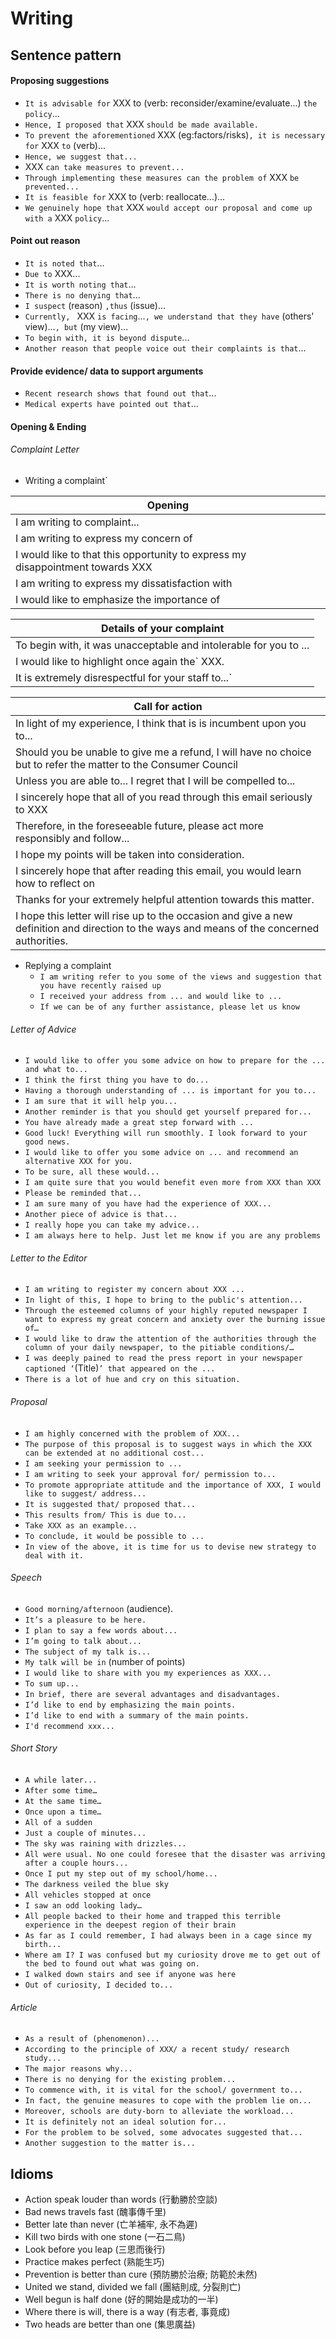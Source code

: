 # Writing

## Sentence pattern

#### Proposing suggestions

* `It is advisable for` XXX to (verb: reconsider/examine/evaluate...) `the policy`...
* `Hence, I proposed that` XXX `should be made available.`
* `To prevent the aforementioned` XXX (eg:factors/risks)`, it is necessary for` XXX `to` (verb)...
* `Hence, we suggest that...`
* XXX `can take measures to prevent...`
* `Through implementing these measures can the problem of` XXX `be prevented...`
* `It is feasible for` XXX to (verb: reallocate...)...
* `We genuinely hope that` XXX `would accept our proposal and come up with a` XXX `policy`...

#### Point out reason

* `It is noted that`...
* `Due to` XXX...
* `It is worth noting that`...
* `There is no denying that`...
* `I suspect` (reason) `,thus` (issue)...
* `Currently, ` XXX `is facing`...`, we understand that they have` (others' view)...`, but` (my view)...
* `To begin with, it is beyond dispute`...
* `Another reason that people voice out their complaints is that`...

#### Provide evidence/ data to support arguments

* `Recent research shows that found out that`...
* `Medical experts have pointed out that`...

#### Opening & Ending

###### Complaint Letter

* Writing a complaint`

| Opening                                                                        |
| ------------------------------------------------------------------------------ |
| I am writing to complaint...                                                   |
| I am writing to express my concern of                                          |
| I would like to that this opportunity to express my disappointment towards XXX |
| I am writing to express my dissatisfaction with                                |
| I would like to emphasize the importance of                                    |

| Details of your complaint                                         |
| ----------------------------------------------------------------- |
| To begin with, it was unacceptable and intolerable for you to ... |
| I would like to highlight once again the` XXX.                    |
| It is extremely disrespectful for your staff to...`               |

| Call for action                                                                                                                             |
| ------------------------------------------------------------------------------------------------------------------------------------------- |
| In light of my experience, I think that is is incumbent upon you to...                                                                      |
| Should you be unable to give me a refund, I will have no choice but to refer the matter to the Consumer Council                             |
| Unless you are able to... I regret that I will be compelled to...                                                                           |
| I sincerely hope that all of you read through this email seriously to XXX                                                                   |
| Therefore, in the foreseeable future, please act more responsibly and follow...                                                             |
| I hope my points will be taken into consideration.                                                                                          |
| I sincerely hope that after reading this email, you would learn how to reflect on                                                           |
| Thanks for your extremely helpful attention towards this matter.                                                                            |
| I hope this letter will rise up to the occasion and give a new definition and direction to the ways and means of the concerned authorities. |

* Replying a complaint
    - `I am writing refer to you some of the views and suggestion that you have recently raised up`
    - `I received your address from ... and would like to ...`
    - `If we can be of any further assistance, please let us know`

###### Letter of Advice

* `I would like to offer you some advice on how to prepare for the ... and what to...`
* `I think the first thing you have to do...`
* `Having a thorough understanding of ... is important for you to...`
* `I am sure that it will help you...`
* `Another reminder is that you should get yourself prepared for...`
* `You have already made a great step forward with ...`
* `Good luck! Everything will run smoothly. I look forward to your good news.`
* `I would like to offer you some advice on ... and recommend an alternative XXX for you.`
* `To be sure, all these would...`
* `I am quite sure that you would benefit even more from XXX than XXX `
* `Please be reminded that...`
* `I am sure many of you have had the experience of XXX...`
* `Another piece of advice is that...`
* `I really hope you can take my advice...`
* `I am always here to help. Just let me know if you are any problems`

###### Letter to the Editor

* `I am writing to register my concern about XXX ...`
* `In light of this, I hope to bring to the public's attention...`
* `Through the esteemed columns of your highly reputed newspaper I want to express my great concern and anxiety over the burning issue of…`
* `I would like to draw the attention of the authorities through the column of your daily newspaper, to the pitiable conditions/…`
* `I was deeply pained to read the press report in your newspaper captioned ‘`(Title)`’ that appeared on the ...`
* `There is a lot of hue and cry on this situation.`

###### Proposal

* `I am highly concerned with the problem of XXX...`
* `The purpose of this proposal is to suggest ways in which the XXX can be extended at no additional cost...`
* `I am seeking your permission to ...`
* `I am writing to seek your approval for/ permission to...`
* `To promote appropriate attitude and the importance of XXX, I would like to suggest/ address...`
* `It is suggested that/ proposed that...`
* `This results from/ This is due to...`
* `Take XXX as an example...`
* `To conclude, it would be possible to ...`
* `In view of the above, it is time for us to devise new strategy to deal with it.`

###### Speech

* `Good morning/afternoon` (audience).
* `It’s a pleasure to be here.`
* `I plan to say a few words about...`
* `I’m going to talk about...`
* `The subject of my talk is...`
* `My talk will be in` (number of points)
* `I would like to share with you my experiences as XXX...`
* `To sum up...`
* `In brief, there are several advantages and disadvantages.`
* `I’d like to end by emphasizing the main points.`
* `I’d like to end with a summary of the main points.`
* `I'd recommend xxx...`

###### Short Story

* `A while later...`
* `After some time…`
* `At the same time…`
* `Once upon a time…`
* `All of a sudden`
* `Just a couple of minutes...`
* `The sky was raining with drizzles...`
* `All were usual. No one could foresee that the disaster was arriving after a couple hours...`
* `Once I put my step out of my school/home...`
* `The darkness veiled the blue sky`
* `All vehicles stopped at once`
* `I saw an odd looking lady…`
* `All people backed to their home and trapped this terrible experience in the deepest region of their brain`
* `As far as I could remember, I had always been in a cage since my birth...`
* `Where am I? I was confused but my curiosity drove me to get out of the bed to found out what was going on.`
* `I walked down stairs and see if anyone was here`
* `Out of curiosity, I decided to...`

###### Article 

* `As a result of (phenomenon)...`
* `According to the principle of XXX/ a recent study/ research study...`
* `The major reasons why...`
* `There is no denying for the existing problem...`
* `To commence with, it is vital for the school/ government to...`
* `In fact, the genuine measures to cope with the problem lie on...`
* `Moreover, schools are duty-born to alleviate the workload...`
* `It is definitely not an ideal solution for...`
* `For the problem to be solved, some advocates suggested that...`
* `Another suggestion to the matter is...`

## Idioms

* Action speak louder than words (行動勝於空談)
* Bad news travels fast (醜事傳千里)
* Better late than never (亡羊補牢, 永不為遲)
* Kill two birds with one stone (一石二鳥)
* Look before you leap (三思而後行)
* Practice makes perfect (熟能生巧)
* Prevention is better than cure (預防勝於治療; 防範於未然)
* United we stand, divided we fall (團結則成, 分裂則亡)
* Well begun is half done (好的開始是成功的一半)
* Where there is will, there is a way (有志者, 事竟成)
* Two heads are better than one (集思廣益)
